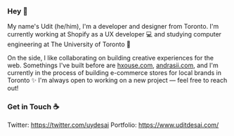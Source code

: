 ### Hey 👋

My name's Udit (he/him), I'm a developer and designer from Toronto. I'm currently working at Shopify as a UX developer 💻 and studying computer engineering at The University of Toronto 🎒

On the side, I like collaborating on building creative experiences for the web. Somethings I've built before are [hxouse.com](https://www.hxouse.com/), [andrasii.com](https://www.andrasii.com/), and I'm currently in the process of building e-commerce stores for local brands in Toronto ✨ I'm always open to working on a new project — feel free to reach out!

### Get in Touch ☕️

Twitter: https://twitter.com/uydesai
Portfolio: https://www.uditdesai.com/

<!--
**uditdesai/uditdesai** is a ✨ _special_ ✨ repository because its `README.md` (this file) appears on your GitHub profile.

Here are some ideas to get you started:

- 🔭 I’m currently working on ...
- 🌱 I’m currently learning ...
- 👯 I’m looking to collaborate on ...
- 🤔 I’m looking for help with ...
- 💬 Ask me about ...
- 📫 How to reach me: ...
- 😄 Pronouns: ...
- ⚡ Fun fact: ...
-->
